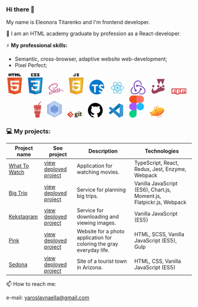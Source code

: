 ### Hi there 👋

My name is Eleonora Titarenko and I'm frontend developer.

🌱 I am an HTML academy graduate by profession as a React-developer.

⚡ **My professional skills:**
- Semantic, cross-browser, adaptive website web-development;
- Pixel Perfect;

<p align="center">
    <img src="image/html-5.svg" width="40">&nbsp;&nbsp;&nbsp;
    <img src="image/css-5.svg" width="40">&nbsp;&nbsp;&nbsp;
    <img src="image/sass-1.svg" width="40">&nbsp;&nbsp;&nbsp;
    <img src="image/javascript-4.svg" width="40">&nbsp;&nbsp;&nbsp;
    <img src="image/typescript.svg" width="40">&nbsp;&nbsp;&nbsp;
    <img src="image/react-seeklogo.com.svg" width="40">&nbsp;&nbsp;&nbsp;
    <img src="image/redux-seeklogo.com.svg" width="40">&nbsp;&nbsp;&nbsp;
    <img src="image/jest-0.svg" width="40">&nbsp;&nbsp;&nbsp;
    <img src="image/npm-node-package-manager.svg" width="40">&nbsp;&nbsp;&nbsp;
    <img src="image/gulp.svg" width="20">&nbsp;&nbsp;&nbsp;
    <img src="image/webpack.svg" width="40">&nbsp;&nbsp;&nbsp;
    <img src="image/git.svg" width="40">&nbsp;&nbsp;&nbsp;
    <img src="image/github-1.svg" width="40">&nbsp;&nbsp;&nbsp;
    <img src="image/visual-studio-code-1.svg" width="40">&nbsp;&nbsp;&nbsp;
    <img src="image/figma-1.svg" width="40">&nbsp;&nbsp;&nbsp;
    <img src="image/zeplin.svg" width="40">
</p>

### 💻 My projects:

| Project name        | See project        | Description          | Technologies  |
| ------------- | ------------- | ------------- | ----- |
| [What To Watch](https://github.com/titarenkoeleonora/html-academy_what-to-watch-4) | [view deployed project](https://wtw-five.vercel.app/) | Application for watching movies. | TypeScript, React, Redux, Jest, Enzyme, Webpack |
| [Big Trip](https://github.com/titarenkoeleonora/html-academy-big-trip-11) | [view deployed project](https://big-trip-i5ufel8ee.vercel.app/) | Service for planning big trips. | Vanilla JavaScript (ES6), Chart.js, Moment.js, Flatpickr.js, Webpack |
| [Kekstagram](https://github.com/titarenkoeleonora/html_academy-kekstagram) | [view deployed project]() | Service for downloading and viewing images. | Vanilla JavaScript (ES5) |
| [Pink](https://github.com/titarenkoeleonora/html_academy-pink) | [view deployed project]() | Website for a photo application for coloring the gray everyday life. | HTML, SCSS, Vanilla JavaScript (ES5), Gulp |
| [Sedona](https://github.com/titarenkoeleonora/html_academy-sedona) | [view deployed project]() | Site of a tourist town in Arizona. | HTML, CSS, Vanilla JavaScript (ES5) |


📫 How to reach me:
<p>
    e-mail: <a href="mailto:yaroslavnaella@gmail.com">yaroslavnaella@gmail.com</a>
</p>
